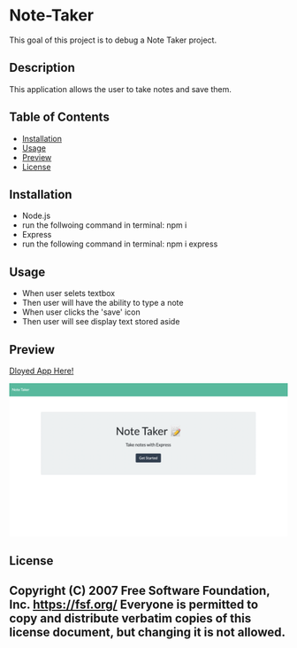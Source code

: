 # Note-Taker
This goal of this project is to debug a Note Taker project. 
## Description
This application allows the user to take notes and save them.

## Table of Contents
- [Installation](#installation)
- [Usage](#usage)
- [Preview](#preview)
- [License](#license)

## Installation
- Node.js 
- run the follwoing command in terminal: npm i
- Express 
- run the following command in terminal: npm i express

## Usage
- When user selets textbox 
- Then user will have the ability to type a note
- When user clicks the 'save' icon 
- Then user will see display text stored aside

## Preview 
<a href='https://young-sea-88318.herokuapp.com/'>Dloyed App Here!</a>

<img src='./Assets/preview.jpg'>


## License
 Copyright (C) 2007 Free Software Foundation, Inc. <https://fsf.org/>
 Everyone is permitted to copy and distribute verbatim copies
 of this license document, but changing it is not allowed.
---